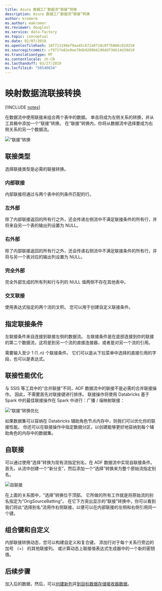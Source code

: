 ```yaml
---
title: Azure 数据工厂数据流“联接”转换
description: Azure 数据工厂数据流“联接”转换
author: kromerm
ms.author: makromer
ms.reviewer: douglasl
ms.service: data-factory
ms.topic: conceptual
ms.date: 02/07/2019
ms.openlocfilehash: 18f713198ef9aa45cb72a6718c0f7b086c019258
ms.sourcegitcommit: cf971fe82e9ee70db9209bb196ddf36614d39d10
ms.translationtype: MT
ms.contentlocale: zh-CN
ms.lasthandoff: 03/27/2019
ms.locfileid: "58540034"
---
```

# <a name="mapping-data-flow-join-transformation"></a>映射数据流联接转换

[!INCLUDE [notes](../../includes/data-factory-data-flow-preview.md)]

在数据流中使用联接来组合两个表中的数据。 单击将成为左侧关系的转换，并从工具箱中添加一个“联接”转换。 在“联接”转换内，你将从数据流中选择要成为右侧关系的另一个数据流。

![“联接”转换](media/data-flow/join.png "联接")

## <a name="join-types"></a>联接类型

选择联接类型是必需的联接转换。

### <a name="inner-join"></a>内部联接

内部联接将通过与两个表中的列条件匹配的行。

### <a name="left-outer"></a>左外部

除了内部联接返回的所有行之外，还会传递左侧流中不满足联接条件的所有行，并将来自另一个表的输出列设置为 NULL。

### <a name="right-outer"></a>右外部

除了内部联接返回的所有行之外，还会传递右侧流中不满足联接条件的所有行，并将与另一个表对应的输出列设置为 NULL。

### <a name="full-outer"></a>完全外部

完全外部生成的所有列和行与列的 NULL 值两侧不存在其他表中。

### <a name="cross-join"></a>交叉联接

使用表达式指定的两个流的叉积。 您可以用于创建自定义联接条件。

## <a name="specify-join-conditions"></a>指定联接条件

左联接条件来自连接到联接左侧的数据流。 左联接条件是在底部连接到你的联接的第二个数据流，这将是到另一个流的直接连接器，或者是对另一个流的引用。

需要输入至少 1 (1..n) 个联接条件。 它们可以是从下拉菜单中选择的直接引用的字段，也可以是表达式。

## <a name="join-performance-optimizations"></a>联接性能优化

与 SSIS 等工具中的“合并联接”不同，ADF 数据流中的联接不是必需的合并联接操作。 因此，不需要首先对联接键进行排序。 联接操作将使用 Databricks 基于 Spark 中的最佳联接操作在 Spark 中进行：广播 / 端映射联接：

![“联接”转换优化](media/data-flow/joinoptimize.png "联接优化")

如果数据集可以容纳在 Databricks 辅助角色节点内存中，则我们可以优化你的联接性能。 你还可以在联接操作中指定数据分区，以创建能够更好地容纳到每个辅助角色的内存中的数据集。

## <a name="self-join"></a>自联接

可以通过使用“选择”转换为现有流指定别名，在 ADF 数据流中实现自联接条件。 首先，从流中创建一个“新分支”，然后添加一个“选择”转换来为整个原始流指定别名。

![自联接](media/data-flow/selfjoin.png "自联接")

在上面的关系图中，“选择”转换位于顶部。 它所做的所有工作就是将原始流的别名指定为“OrigSourceBatting”。 在它下方突出显示的“联接”转换中，你可以看到我们将此“选择别名”流用作右侧联接，以便可以在内部联接的左侧和右侧引用同一个键。

## <a name="composite-and-custom-keys"></a>组合键和自定义

内部联接转换动态，您可以构建自定义和复合键。 添加行对于每个关系行旁边的加号 （+） 的其他联接列。 或计算动态上联接值表达式生成器中的一个新的密钥值。

## <a name="next-steps"></a>后续步骤

加入后的数据，然后，可以[创建新列](data-flow-derived-column.md)并[到目标数据存储接收器数据](data-flow-sink.md)。
